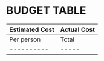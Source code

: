 # BUDGET TABLE

Estimated Cost | Actual Cost
---------------|------------
Per person | Total | Per Person | Total
---------- | ----- | ---------- | ------

